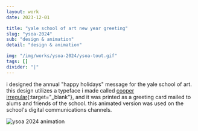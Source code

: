 ```yaml
---
layout: work
date: 2023-12-01

title: "yale school of art new year greeting"
slug: "ysoa-2024"
sub: "design & animation"
detail: "design & animation"

img: "/img/works/ysoa-2024/ysoa-tout.gif"
tags: []
divider: "|"
---
```


i designed the annual "happy holidays" message for the yale school of art. this design utilizes a typeface i made called [cooper irregular](https://typedesign.yaleschoolofart.org/neeta-patel/){:target="_blank"}, and it was printed as a greeting card mailed to alums and friends of the school. this animated version was used on the school's digital communications channels.

![ysoa 2024 animation](/img/works/ysoa-2024/ysoa-tout.gif)
